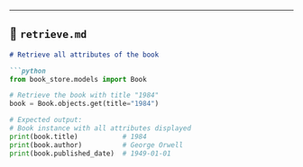 
---

## 📁 `retrieve.md`

```markdown
# Retrieve all attributes of the book

```python
from book_store.models import Book

# Retrieve the book with title "1984"
book = Book.objects.get(title="1984")

# Expected output:
# Book instance with all attributes displayed
print(book.title)           # 1984
print(book.author)          # George Orwell
print(book.published_date)  # 1949-01-01
